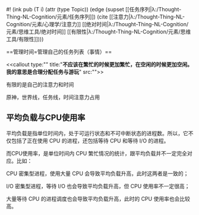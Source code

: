 #! (ink pub (T i) (attr (type Topic)) (edge (supset [[任务序列|λ:/Thought-Thing-NL-Cognition/元素/任务序列]]) (cite [[注意力|λ:/Thought-Thing-NL-Cognition/元素/心理学/注意力]] [[绝对时间|λ:/Thought-Thing-NL-Cognition/元素/思维工具/绝对时间]] [[有限性|λ:/Thought-Thing-NL-Cognition/元素/思维工具/有限性]])))

==管理时间=管理自己的任务列表（事情）==

<<callout type:"" title:"**不应该在繁忙的时候更加繁忙，在空闲的时候更加空闲。我的意思是合理分配任务与游玩**" src:"">>

有限的是自己的注意力和时间

原神，世界线，任务线，时间注意力占用

## 平均负载与CPU使用率

平均负载是指单位时间内，处于可运行状态和不可中断状态的进程数。所以，它不仅包括了正在使用 CPU 的进程，还包括等待 CPU 和等待 I/O 的进程。

而CPU使用率，是单位时间内 CPU 繁忙情况的统计，跟平均负载并不一定完全对应。比如：

CPU 密集型进程，使用大量 CPU 会导致平均负载升高，此时这两者是一致的；

I/O 密集型进程，等待 I/O 也会导致平均负载升高，但 CPU 使用率不一定很高；

大量等待 CPU 的进程调度也会导致平均负载升高，此时的 CPU 使用率也会比较高。